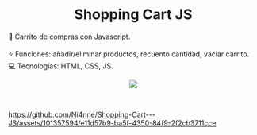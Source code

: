 <h1 align="center"> Shopping Cart JS </h1>

:pushpin: Carrito de compras con Javascript. <br>  
:star: Funciones: añadir/eliminar productos, recuento cantidad, vaciar carrito. <br> 
:computer: Tecnologías: HTML, CSS, JS. <br> 

<p align="center"><img src="https://img.shields.io/badge/STATUS-TERMINADO-green"></p> <br> 

https://github.com/Ni4nne/Shopping-Cart---JS/assets/101357594/e11d57b9-ba5f-4350-84f9-2f2cb3711cce
